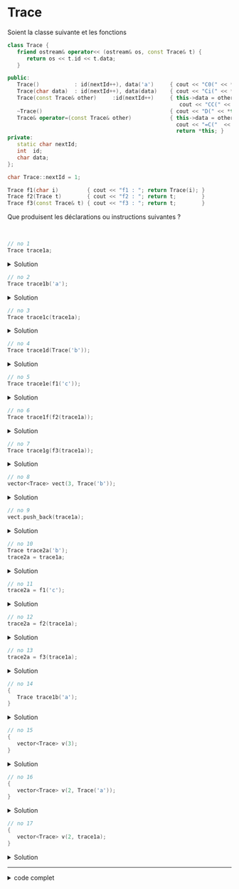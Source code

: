 # Trace

Soient la classe suivante et les fonctions

~~~cpp
class Trace {
   friend ostream& operator<< (ostream& os, const Trace& t) {
      return os << t.id << t.data;
   }

public:
   Trace()           : id(nextId++), data('a')     { cout << "C0(" << *this << ") ";   }
   Trace(char data)  : id(nextId++), data(data)    { cout << "Ci(" << *this << ") ";   }
   Trace(const Trace& other)     :id(nextId++)     { this->data = other.data;
                                                      cout << "CC(" << *this << ") ";   }
   ~Trace()                                        { cout << "D(" << *this << ") ";   }
   Trace& operator=(const Trace& other)            { this->data = other.data;
                                                     cout << "=C("  << other << "->" << *this << ") ";
                                                     return *this; }
private:
   static char nextId;
   int  id;
   char data;
};

char Trace::nextId = 1;

Trace f1(char i)         { cout << "f1 : "; return Trace(i); }
Trace f2(Trace t)        { cout << "f2 : "; return t;        }
Trace f3(const Trace& t) { cout << "f3 : "; return t;        }
~~~

Que produisent les déclarations ou instructions suivantes ?

<br>

~~~cpp
// no 1
Trace trace1a;
~~~

<details>
<summary>Solution</summary>

~~~
C0(1/a)
~~~

------------------------------------------------------------

</details>

~~~cpp
// no 2
Trace trace1b('a');
~~~

<details>
<summary>Solution</summary>

~~~
Ci(2a)
~~~

------------------------------------------------------------

</details>

~~~cpp
// no 3
Trace trace1c(trace1a);
~~~

<details>
<summary>Solution</summary>

~~~
CC(3a)
~~~

------------------------------------------------------------

</details>

~~~cpp
// no 4
Trace trace1d(Trace('b'));
~~~

<details>
<summary>Solution</summary>

~~~
Ci(4b)
~~~

------------------------------------------------------------

</details>

~~~cpp
// no 5
Trace trace1e(f1('c'));
~~~

<details>
<summary>Solution</summary>

~~~
f1 : Ci(5c)
~~~

------------------------------------------------------------

</details>

~~~cpp
// no 6
Trace trace1f(f2(trace1a));
~~~

<details>
<summary>Solution</summary>

~~~
CC(6a) f2 : CC(7a) D(6a)
~~~

- passage de `trace1a` par valeur (copie) à `f2` => `CC(6a)`
- utilisation du retour de `f2` pour contructruire `trace1f` => `CC(7a)`
- fin de `f2` et destruction du paramètre => `D(6a)`

------------------------------------------------------------

</details>

~~~cpp
// no 7
Trace trace1g(f3(trace1a));
~~~

<details>
<summary>Solution</summary>

~~~
f3 : CC(8a)
~~~

- le parmètre `trace1a` est directement utilisé pour construire `trace1g` => `CC(8a)`

------------------------------------------------------------

</details>

~~~cpp
// no 8
vector<Trace> vect(3, Trace('b'));
~~~

<details>
<summary>Solution</summary>

~~~
Ci(9b) CC(10b) CC(11b) CC(12b) D(9b)
~~~

- création de `Trace(2)` => `Ci(9b)`
- 3 copies dans le vecteur => `CC(10b) CC(11b) CC(12b)`
- suppression de l'objet temporaire => `Ci(9b)`

Note

~~~
vect.size()     => 3
vect.capacity() => 3
~~~

------------------------------------------------------------

</details>

~~~cpp
// no 9
vect.push_back(trace1a);
~~~

<details>
<summary>Solution</summary>

~~~
CC(13a) CC(14b) CC(15b) CC(16b) D(12b) D(11b) D(10b)
~~~

- mise à jour de la capacité (3 => 6) et de la taille (3 => 4) du vecteur 
- construction par copie du nouvelle élément => `CC(13a)`
- construction par copie des éléments dans le nouvel emplacement mémoire => `CC(14b) CC(15b) CC(16b)`
- suppression des éléments dans l'ancien emplacement mémoire => `D(12b) D(11b) D(10b)`

------------------------------------------------------------

</details>

~~~cpp
// no 10
Trace trace2a('b');
trace2a = trace1a;
~~~

<details>
<summary>Solution</summary>

~~~
Ci(17b) =C(1a->17a)
~~~

- construction de `trace2a(2)` => `Ci(17b)`
- affectation dans `trace2a` => `=C(1a->17a)`

------------------------------------------------------------

</details>

~~~cpp
// no 11
trace2a = f1('c');
~~~

<details>
<summary>Solution</summary>

~~~
f1 : Ci(18c) =C(18c->17c) D(18c)
~~~

- appel de `f1` avec `3` comme paramètre
- construction dans la fonction de l'objet => `Ci(18c)`
- affection dans `trace2a` du retour de `f1` => `=C(18c->17c)`
- desctruction de l'objet au terme de la fonction => `D(18c)`

------------------------------------------------------------

</details>

~~~cpp
// no 12
trace2a = f2(trace1a);
~~~

<details>
<summary>Solution</summary>

~~~
CC(19a) f2 : CC(20a) =C(20a->17a) D(20a) D(19a)
~~~

- appel de `f2` et passage par valeur (copie) de `trace1a` => `CC(19a)`
- retour du paramètre `t` à `Trace` => `CC(20a)`
- affectation dans `trace2a` => `=C(20a->17a)`
- suppression du paramètre et de l'objet utilisé pour le retour => `D(20a) D(19a)`

------------------------------------------------------------

</details>

~~~cpp
// no 13
trace2a = f3(trace1a);
~~~

<details>
<summary>Solution</summary>

~~~
f3 : CC(21/a) =C(21a->17a) D(21a)
~~~

- passage du paramètre par ref constante `const Trace& t`
- retour du paramètre `t` à `Trace` => `CC(21a)`
- affectation dans `trace2a` => `=C(21a->17a)`
- suppression de l'objet utilisé pour le retour => `D(21a)`

------------------------------------------------------------

</details>

~~~cpp
// no 14
{
   Trace trace1b('a');
}
~~~

<details>
<summary>Solution</summary>

~~~
Ci(22a) D(22a)
~~~

- construction avec `trace1b(1)` => `Ci(22a)`
- sortie du bloc `{..}`, donc destruction de l'objet => `D(22a)`

------------------------------------------------------------

</details>

~~~cpp
// no 15
{
   vector<Trace> v(3);
}
~~~

<details>
<summary>Solution</summary>

~~~
C0(23a) C0(24a) C0(25a) D(25a) D(24a) D(23a)
~~~

- construction de 3 objets pour le vecteur => `C0(23a) C0(24a) C0(25a)`
- sortie du bloc `{..}`, donc destruction des 3 objets => `D(25a) D(24a) D(23a)`

------------------------------------------------------------

</details>

~~~cpp
// no 16
{
   vector<Trace> v(2, Trace('a'));
}
~~~

<details>
<summary>Solution</summary>

~~~
Ci(26a) CC(27a) CC(28a) D(26a) D(28a) D(27a)
~~~

- construction de 1 objet connu `Ci(26a)`
- ... copie de cet objets dans les autres éléments du vecteur => `CC(27a) CC(28a)`
- sortie du bloc `{..}`, donc destruction des 3 objets => `D(26a) D(28a) D(27a)`


------------------------------------------------------------

</details>

~~~cpp
// no 17
{
   vector<Trace> v(2, trace1a);
}
~~~

<details>
<summary>Solution</summary>

~~~
CC(29a) CC(30a) D(30a) D(29a)
~~~

- copie de `trace1a` dans les éléments du vecteur => `CC(29/a) CC(30/a)`
- sortie du bloc `{..}`, donc destruction des 3 objets => `D(30/a) D(29/a)`

------------------------------------------------------------

</details>

------------------------------------------------------------
<details>
<summary>code complet</summary>

~~~cpp
#include <iostream>
#include <vector>

using namespace std;

class Trace {
   friend ostream& operator<< (ostream& os, const Trace& t) {
      return os << t.id << "/" << t.data;
   }

public:
   Trace()           : id(nextId++), data('a')     { cout << "C0(" << *this << ") ";   }
   Trace(char data)  : id(nextId++), data(data)    { cout << "Ci(" << *this << ") ";   }
   Trace(const Trace& other)     :id(nextId++)     { this->data = other.data;
                                                      cout << "CC(" << *this << ") ";   }
   ~Trace()                                        { cout << "D(" << *this << ") ";   }
   Trace& operator=(const Trace& other)            { this->data = other.data;
                                                     cout << "=C("  << other << "->" << *this << ") ";
                                                     return *this; }
private:
   static char nextId;
   int  id;
   char data;
};

char Trace::nextId = 1;

Trace f1(char i)         { cout << "f1 : "; return Trace(i); }
Trace f2(Trace t)        { cout << "f2 : "; return t;        }
Trace f3(const Trace& t) { cout << "f3 : "; return t;        }

int main() {

   // no 1
   cout << "no  1 : ";
   Trace trace1a;
   cout << endl;

   // no 2
   cout << "no  2 : ";
   Trace trace1b('a');
   cout << endl;

   // no 3
   cout << "no  3 : ";
   Trace trace1c(trace1a);
   cout << endl;

   // no 4
   cout << "no  4 : ";
   Trace trace1d(Trace('b'));
   cout << endl;

   // no 5
   cout << "no  5 : ";
   Trace trace1e(f1('c'));
   cout << endl;

   // no 6
   cout << "no  6 : ";
   Trace trace1f(f2(trace1a));
   cout << endl;

   // no 7
   cout << "no  7 : ";
   Trace trace1g(f3(trace1a));
   cout << endl;

   // no 8
   cout << "no  8 : ";
   vector<Trace> vect(3, Trace('b'));
   cout << endl;
   cout << vect.size() << " / " << vect.capacity();
   cout << endl;

   // no 9
   cout << "no  9 : ";
   vect.push_back(trace1a);
   cout << endl;
   cout << vect.size() << " / " << vect.capacity();
   cout << endl;

   // no 10
   cout << "no 10 : ";
   Trace trace2a('b');
   trace2a = trace1a;
   cout << endl;

   // no 11
   cout << "no 11 : ";
   trace2a = f1('c');
   cout << endl;

   // no 12
   cout << "no 12 : ";
   trace2a = f2(trace1a);
   cout << endl;

   // no 13
   cout << "no 13 : ";
   trace2a = f3(trace1a);
   cout << endl;

   // no 14
   cout << "no 14 : ";
   {
      Trace trace1b('a');
   }
   cout << endl;

   // no 15
   cout << "no 15 : ";
   {
      vector<Trace> v(3);
   }
   cout << endl;

   // no 16
   cout << "no 16 : ";
   {
      vector<Trace> v(2, Trace('a'));
   }
   cout << endl;

   // no 17
   cout << "no 17 : ";
   {
      vector<Trace> v(2, trace1a);
   }
   cout << endl;

   cout << "fin de programme" << endl;
}
~~~

~~~
no  1 : C0(1/a) 
no  2 : Ci(2/a) 
no  3 : CC(3/a) 
no  4 : Ci(4/b) 
no  5 : f1 : Ci(5/c) 
no  6 : CC(6/a) f2 : CC(7/a) D(6/a) 
no  7 : f3 : CC(8/a) 
no  8 : Ci(9/b) CC(10/b) CC(11/b) CC(12/b) D(9/b) 
3 / 3
no  9 : CC(13/a) CC(14/b) CC(15/b) CC(16/b) D(12/b) D(11/b) D(10/b) 
4 / 6
no 10 : Ci(17/b) =C(1/a->17/a) 
no 11 : f1 : Ci(18/c) =C(18/c->17/c) D(18/c) 
no 12 : CC(19/a) f2 : CC(20/a) =C(20/a->17/a) D(20/a) D(19/a) 
no 13 : f3 : CC(21/a) =C(21/a->17/a) D(21/a) 
no 14 : Ci(22/a) D(22/a) 
no 15 : C0(23/a) C0(24/a) C0(25/a) D(25/a) D(24/a) D(23/a) 
no 16 : Ci(26/a) CC(27/a) CC(28/a) D(26/a) D(28/a) D(27/a) 
no 17 : CC(29/a) CC(30/a) D(30/a) D(29/a) 
fin de programme
D(17/a) D(13/a) D(14/b) D(15/b) D(16/b) D(8/a) D(7/a) D(5/c) D(4/b) D(3/a) D(2/a) D(1/a) 
~~~

</details>

